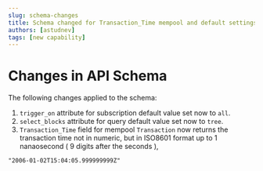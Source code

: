 ```yaml
---
slug: schema-changes
title: Schema changed for Transaction_Time mempool and default settings to query blocks and trigger_on
authors: [astudnev]
tags: [new capability]
---
```


# Changes in API Schema

The following changes applied to the schema:

1. ```trigger_on``` attribute for subscription default value set now to ```all```.
2. ```select_blocks``` attribute for query default value set now to ```tree```.
3. ```Transaction_Time``` field for mempool ```Transaction``` now returns the transaction time not in numeric, but in ISO8601 format up to 1 nanaosecond ( 9 digits after the seconds ), 

```"2006-01-02T15:04:05.999999999Z"```